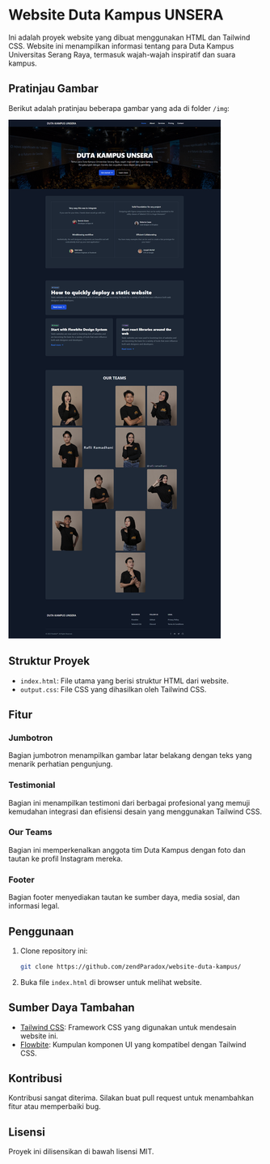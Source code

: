 # Website Duta Kampus UNSERA

Ini adalah proyek website yang dibuat menggunakan HTML dan Tailwind CSS. Website ini menampilkan informasi tentang para Duta Kampus Universitas Serang Raya, termasuk wajah-wajah inspiratif dan suara kampus.

## Pratinjau Gambar

Berikut adalah pratinjau beberapa gambar yang ada di folder `/img`:

![Gambar 1](./img/website-duta-kampus.png)

## Struktur Proyek

- `index.html`: File utama yang berisi struktur HTML dari website.
- `output.css`: File CSS yang dihasilkan oleh Tailwind CSS.

## Fitur

### Jumbotron
Bagian jumbotron menampilkan gambar latar belakang dengan teks yang menarik perhatian pengunjung.

### Testimonial
Bagian ini menampilkan testimoni dari berbagai profesional yang memuji kemudahan integrasi dan efisiensi desain yang menggunakan Tailwind CSS.

### Our Teams
Bagian ini memperkenalkan anggota tim Duta Kampus dengan foto dan tautan ke profil Instagram mereka.

### Footer
Bagian footer menyediakan tautan ke sumber daya, media sosial, dan informasi legal.

## Penggunaan

1. Clone repository ini:
    ```sh
    git clone https://github.com/zendParadox/website-duta-kampus/
    ```
2. Buka file `index.html` di browser untuk melihat website.

## Sumber Daya Tambahan

- [Tailwind CSS](https://tailwindcss.com/): Framework CSS yang digunakan untuk mendesain website ini.
- [Flowbite](https://flowbite.com/): Kumpulan komponen UI yang kompatibel dengan Tailwind CSS.

## Kontribusi

Kontribusi sangat diterima. Silakan buat pull request untuk menambahkan fitur atau memperbaiki bug.

## Lisensi

Proyek ini dilisensikan di bawah lisensi MIT.
